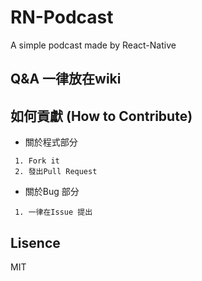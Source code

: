 # RN-Podcast
A simple podcast made by React-Native

## Q&A 一律放在wiki

## 如何貢獻 (How to Contribute)

+ 關於程式部分
```
 1. Fork it
 2. 發出Pull Request
```
+ 關於Bug 部分
```
 1. 一律在Issue 提出
```

## Lisence
MIT
